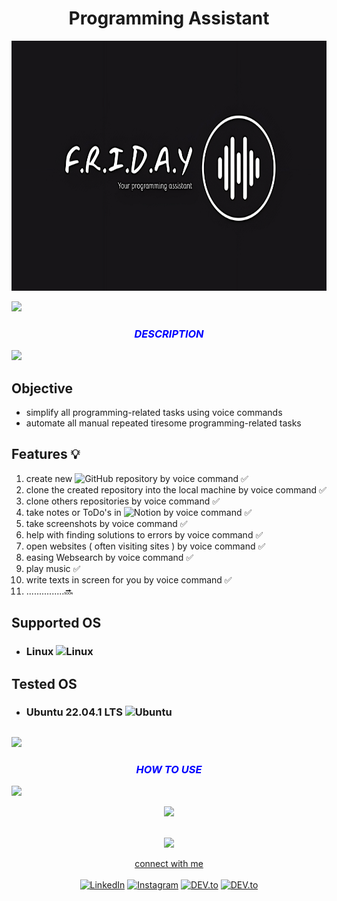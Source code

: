 <h1 align="center">Programming Assistant</h1>

<p align="center">
  <img src="./Images/logo.png" width="750" height = "400" >  </a> 
<br/></p>

<img src="https://user-images.githubusercontent.com/73097560/115834477-dbab4500-a447-11eb-908a-139a6edaec5c.gif" /> <!-- line breaker -->




<!--- header ---->

<h3 align="center" style="color:blue;"> 
<i>DESCRIPTION</i>
</h3>

<img src="https://user-images.githubusercontent.com/73097560/115834477-dbab4500-a447-11eb-908a-139a6edaec5c.gif" /> <!-- line breaker -->
  
 ## Objective  
 - simplify all programming-related tasks using voice commands 
 - automate all manual repeated tiresome programming-related tasks
 
 ## Features 💡
 
 
 1. create new ![GitHub](https://img.shields.io/badge/github-%23121011.svg?style=flat&logo=github&logoColor=white) repository by voice command ✅
 2. clone the created repository into the local machine by voice command ✅
 3. clone others repositories by voice command ✅
 4. take notes or ToDo's in ![Notion](https://img.shields.io/badge/Notion-%23000000.svg?style=flat&logo=notion&logoColor=white) by voice command ✅
 5. take screenshots by voice command ✅
 6. help with finding solutions to errors by voice command ✅
 7. open websites ( often visiting sites ) by voice command ✅
 8. easing Websearch by voice command ✅
 9. play music ✅
 10. write texts in screen for you by voice command ✅
 11. ...............🔜
 

 


## Supported OS 
* ### Linux ![Linux](https://img.shields.io/badge/Linux-FCC624?style=flat&logo=linux&logoColor=black)

## Tested OS
* ### Ubuntu 22.04.1 LTS ![Ubuntu](https://img.shields.io/badge/Ubuntu-E95420?style=flat&logo=ubuntu&logoColor=white)

## 


<img src="https://user-images.githubusercontent.com/73097560/115834477-dbab4500-a447-11eb-908a-139a6edaec5c.gif" /> <!-- line breaker -->

<h3 align="center" style="color:blue;"> 
<i>HOW TO USE</i>
</h3>
<img src="https://user-images.githubusercontent.com/73097560/115834477-dbab4500-a447-11eb-908a-139a6edaec5c.gif" /> <!-- line breaker -->




<p align="center" width="100%">
<img src="https://drive.google.com/uc?export=view&id=1DDsnRQRgrWUfO4je9IUJ1LdCQQJ36_3R" />
</p>

 <!--- footer --->
<br>
<div align="center">
<img src="https://user-images.githubusercontent.com/73097560/115834477-dbab4500-a447-11eb-908a-139a6edaec5c.gif" /> <!-- line breaker -->

<p>

 <a href="https://www.linkedin.com/in/adil-rahman-80b17a23a/"  >connect with me</a><br><br>
<a href="https://www.linkedin.com/in/adil-rahman-80b17a23a/" target="_blank"><img src="https://img.shields.io/badge/LinkedIn-0077B5?style=for-the-badge&logo=linkedin&logoColor=white" alt="LinkedIn"></a> <a href="https://www.instagram.com/___i_am_iron_man/?hl=en" target="_blank"><img src="https://img.shields.io/badge/Instagram-E4405F?style=for-the-badge&logo=instagram&logoColor=white" alt="Instagram"></a> <a href="https://twitter.com/bitbyte_1337" target="_blank"><img src="https://img.shields.io/badge/Twitter-1DA1F2?style=for-the-badge&logo=twitter&logoColor=white" alt="DEV.to"></a> <a href="https://medium.com/@adilrahman_1337" target="_blank"><img src="https://img.shields.io/badge/Medium-12100E?style=for-the-badge&logo=medium&logoColor=white" alt="DEV.to"></a>

</p>
</div>
